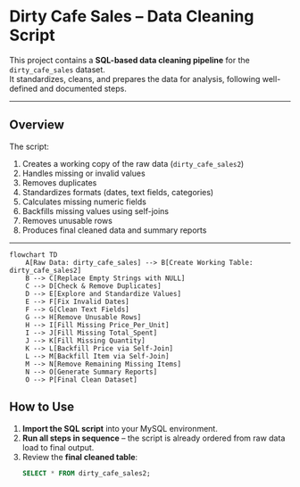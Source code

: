 #  Dirty Cafe Sales – Data Cleaning Script

This project contains a **SQL-based data cleaning pipeline** for the `dirty_cafe_sales` dataset.  
It standardizes, cleans, and prepares the data for analysis, following well-defined and documented steps.

---

##  Overview

The script:
1. Creates a working copy of the raw data (`dirty_cafe_sales2`)
2. Handles missing or invalid values
3. Removes duplicates
4. Standardizes formats (dates, text fields, categories)
5. Calculates missing numeric fields
6. Backfills missing values using self-joins
7. Removes unusable rows
8. Produces final cleaned data and summary reports

---
```mermaid
flowchart TD
    A[Raw Data: dirty_cafe_sales] --> B[Create Working Table: dirty_cafe_sales2]
    B --> C[Replace Empty Strings with NULL]
    C --> D[Check & Remove Duplicates]
    D --> E[Explore and Standardize Values]
    E --> F[Fix Invalid Dates]
    F --> G[Clean Text Fields]
    G --> H[Remove Unusable Rows]
    H --> I[Fill Missing Price_Per_Unit]
    I --> J[Fill Missing Total_Spent]
    J --> K[Fill Missing Quantity]
    K --> L[Backfill Price via Self-Join]
    L --> M[Backfill Item via Self-Join]
    M --> N[Remove Remaining Missing Items]
    N --> O[Generate Summary Reports]
    O --> P[Final Clean Dataset]

```
##  How to Use

1. **Import the SQL script** into your MySQL environment.
2. **Run all steps in sequence** – the script is already ordered from raw data load to final output.
3. Review the **final cleaned table**:  
   ```sql
   SELECT * FROM dirty_cafe_sales2;
